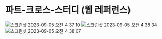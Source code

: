 # 파트-크로스-스터디 (웹 레퍼런스)

![스크린샷 2023-09-05 오전 4 37 10](https://github.com/hoyyChoi/PCS-web/assets/110888511/91933a18-ce2f-47a4-bd94-d8be56c9d14f)
![스크린샷 2023-09-05 오전 4 38 34](https://github.com/hoyyChoi/PCS-web/assets/110888511/7ca76193-c283-46b5-99e0-f9d51f927ac4)
![스크린샷 2023-09-05 오전 4 38 07](https://github.com/hoyyChoi/PCS-web/assets/110888511/245bc5eb-d936-462d-a3b4-a988a131a783)
